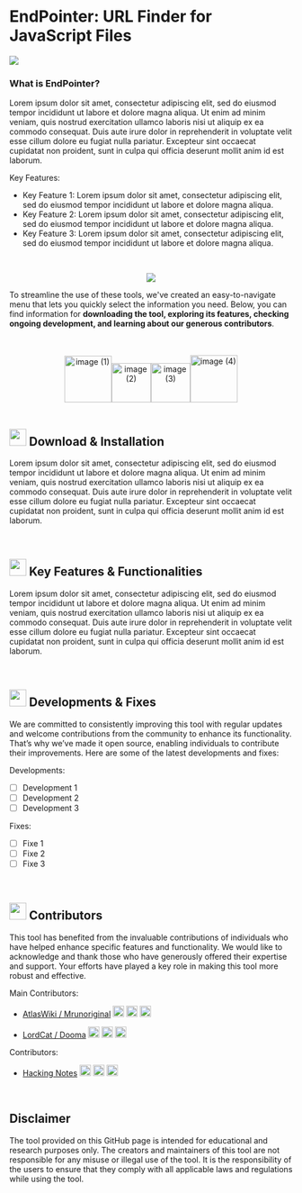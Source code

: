 # EndPointer: URL Finder for JavaScript Files

<a href="#Download"><img src="https://github.com/user-attachments/assets/ff950ea9-b861-4557-9217-e7c22f591b53"></a>

### What is EndPointer?
Lorem ipsum dolor sit amet, consectetur adipiscing elit, sed do eiusmod tempor incididunt ut labore et dolore magna aliqua. Ut enim ad minim veniam, quis nostrud exercitation ullamco laboris nisi ut aliquip ex ea commodo consequat. Duis aute irure dolor in reprehenderit in voluptate velit esse cillum dolore eu fugiat nulla pariatur. Excepteur sint occaecat cupidatat non proident, sunt in culpa qui officia deserunt mollit anim id est laborum.

Key Features:

- Key Feature 1: Lorem ipsum dolor sit amet, consectetur adipiscing elit, sed do eiusmod tempor incididunt ut labore et dolore magna aliqua.
- Key Feature 2: Lorem ipsum dolor sit amet, consectetur adipiscing elit, sed do eiusmod tempor incididunt ut labore et dolore magna aliqua.
- Key Feature 3: Lorem ipsum dolor sit amet, consectetur adipiscing elit, sed do eiusmod tempor incididunt ut labore et dolore magna aliqua.

<br>
<p align="center"><a href="#Download"><img src="https://github.com/user-attachments/assets/5ed1d651-ea44-4f00-87ad-b3fcb3e75e68"></a></p>

To streamline the use of these tools, we've created an easy-to-navigate menu that lets you quickly select the information you need. Below, you can find information for <b>downloading the tool, exploring its features, checking ongoing development, and learning about our generous contributors</b>.

<br>
<br>
<div align="center">
<a href="#Download"><img src="https://github.com/user-attachments/assets/0a9ff34c-eb1b-4b84-a0ab-0a53e9b733af" alt="image (1)" width="83.5"/></a><a href="#Functionalities"><img src="https://github.com/user-attachments/assets/81d51a7e-f179-4d62-bbe3-cc9617bcfe07" alt="image (2)" width="70"/></a><a href="#Development"><img src="https://github.com/user-attachments/assets/f724c998-5ae3-456f-a863-225978ac25c3" alt="image (3)" width="70"/></a><a href="#Contributors"><img src="https://github.com/user-attachments/assets/efbfa71d-37df-4b6c-ae42-4c5d70132a8d" alt="image (4)" width="84"/></a>
</div>
<br>

<a name="Download"></a>
<h2><img src="https://github.com/user-attachments/assets/466328bf-6dce-4cf3-bb53-ce427e8d7f25" width="30"> Download & Installation</h2>

Lorem ipsum dolor sit amet, consectetur adipiscing elit, sed do eiusmod tempor incididunt ut labore et dolore magna aliqua. Ut enim ad minim veniam, quis nostrud exercitation ullamco laboris nisi ut aliquip ex ea commodo consequat. Duis aute irure dolor in reprehenderit in voluptate velit esse cillum dolore eu fugiat nulla pariatur. Excepteur sint occaecat cupidatat non proident, sunt in culpa qui officia deserunt mollit anim id est laborum.

<br>

<a name="Functionalities"></a>
<h2><img src="https://github.com/user-attachments/assets/499bb537-9478-4341-8d55-773069796de8" width="30"> Key Features & Functionalities</h2>

Lorem ipsum dolor sit amet, consectetur adipiscing elit, sed do eiusmod tempor incididunt ut labore et dolore magna aliqua. Ut enim ad minim veniam, quis nostrud exercitation ullamco laboris nisi ut aliquip ex ea commodo consequat. Duis aute irure dolor in reprehenderit in voluptate velit esse cillum dolore eu fugiat nulla pariatur. Excepteur sint occaecat cupidatat non proident, sunt in culpa qui officia deserunt mollit anim id est laborum.

<br>

<a name="Development"></a>
<h2><img src="https://github.com/user-attachments/assets/6f0ac000-6590-47e4-83ea-776fb27ca1fb" width="30"> Developments & Fixes</h2>

We are committed to consistently improving this tool with regular updates and welcome contributions from the community to enhance its functionality. That’s why we’ve made it open source, enabling individuals to contribute their improvements. Here are some of the latest developments and fixes:

Developments:
  - [ ] Development 1
  - [ ] Development 2
  - [ ] Development 3

Fixes:
  - [ ] Fixe 1
  - [ ] Fixe 2
  - [ ] Fixe 3

<br>

<a name="Contributors"></a>
<h2><img src="https://github.com/user-attachments/assets/e4c573d8-62cb-42e1-a95e-b20264e5e2bb" width="30"> Contributors</h2>

This tool has benefited from the invaluable contributions of individuals who have helped enhance specific features and functionality. We would like to acknowledge and thank those who have generously offered their expertise and support. Your efforts have played a key role in making this tool more robust and effective.

Main Contributors:
- <p><a href="https://github.com/AtlasWiki">AtlasWiki / Mrunoriginal</a> <a href="https://www.linkedin.com/in/nathan-w-76ba78202/"><img height="20" src="https://cdn2.iconfinder.com/data/icons/social-icon-3/512/social_style_3_in-306.png"/></a> <a href="https://github.com/AtlasWiki"><img height="20" src="https://github.com/user-attachments/assets/6bb139a7-b21a-4d05-ae32-1eedab692041"/></a> <a href="https://discord.com/"><img height="20" src="https://github.com/user-attachments/assets/c34d7a96-88dd-4d05-806d-4993c3a1917e"/></a></p>
- <p><a href="https://github.com/LordCat">LordCat / Dooma</a> <a href="https://www.linkedin.com/in/kristian-alex-kelly/"><img height="20" src="https://cdn2.iconfinder.com/data/icons/social-icon-3/512/social_style_3_in-306.png"/></a> <a href="https://github.com/LordCat"><img height="20" src="https://github.com/user-attachments/assets/6bb139a7-b21a-4d05-ae32-1eedab692041"/></a>  <a href="https://discord.com/"><img height="20" src="https://github.com/user-attachments/assets/525f3024-68c7-4d6d-adab-4eb21d655743"/></a></p>

Contributors:
- <p><a href="https://github.com/Hacking-Notes">Hacking Notes</a> <a href="https://www.linkedin.com/in/alexis-savard/"><img height="20" src="https://cdn2.iconfinder.com/data/icons/social-icon-3/512/social_style_3_in-306.png"/></a> <a href="https://github.com/Hacking-Notes"><img height="20" src="https://github.com/user-attachments/assets/6bb139a7-b21a-4d05-ae32-1eedab692041"/></a> <a href="https://discord.com/"><img height="20" src="https://github.com/user-attachments/assets/1afd8d87-50fb-49b0-93a7-11a93dfed826"/></a></p>

<br>

## Disclaimer
The tool provided on this GitHub page is intended for educational and research purposes only. The creators and maintainers of this tool are not responsible for any misuse or illegal use of the tool. It is the responsibility of the users to ensure that they comply with all applicable laws and regulations while using the tool.
